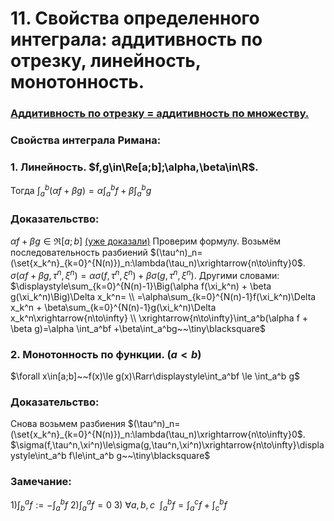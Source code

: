 # 11. Свойства определенного интеграла: аддитивность по отрезку, линейность, монотонность.

### [Аддитивность по отрезку = аддитивность по множеству.](sem2/notes/analysis/colloquium/9.md)

### Свойства интеграла Римана:

### $1.$ Линейность. $f,g\in\Re[a;b];\alpha,\beta\in\R$.
Тогда $\displaystyle\int_a^b(\alpha f + \beta g)=\alpha\int_a^bf+\beta\int_a^bg$

### Доказательство:
$\alpha f + \beta g\in\Re[a;b]$ [(уже доказали)](sem2/notes/analysis/colloquium/10.md)
Проверим формулу.
Возьмём последовательность разбиений
$(\tau^n)_n=(\set{x_k^n}_{k=0}^{N(n)})_n:\lambda(\tau_n)\xrightarrow{n\to\infty}0$.
$\sigma(\alpha f + \beta g, \tau^n, \xi^n)=\alpha\sigma(f, \tau^n, \xi^n)+\beta\sigma(g,\tau^n, \xi^n)$.
Другими словами:
$\displaystyle\sum_{k=0}^{N(n)-1}\Big(\alpha f(\xi_k^n) + \beta g(\xi_k^n)\Big)\Delta x_k^n=
\\
=\alpha\sum_{k=0}^{N(n)-1}f(\xi_k^n)\Delta x_k^n +
\beta\sum_{k=0}^{N(n)-1}g(\xi_k^n)\Delta x_k^n\xrightarrow{n\to\infty}
\\
\xrightarrow{n\to\infty}\int_a^b(\alpha f + \beta g)=\alpha \int_a^bf +\beta\int_a^bg~~\tiny\blacksquare$

### $2.$ Монотонность по функции. $(a<b)$
$\forall x\in[a;b]~~f(x)\le g(x)\Rarr\displaystyle\int_a^bf \le \int_a^b g$

### Доказательство:
Снова возьмем разбиения $(\tau^n)_n=(\set{x_k^n}_{k=0}^{N(n)})_n:\lambda(\tau_n)\xrightarrow{n\to\infty}0$.
$\sigma(f,\tau^n,\xi^n)\le\sigma(g,\tau^n,\xi^n)\xrightarrow{n\to\infty}\displaystyle\int_a^b f\le\int_a^b g~~\tiny\blacksquare$

### Замечание:
$1)\displaystyle\int_b^a f:=-\int_a^b f$
$2)\displaystyle\int_a^a f=0$
$3)\displaystyle~\forall a,b,c~~\int_a^b f = \int_a^c f + \int_c^b f$